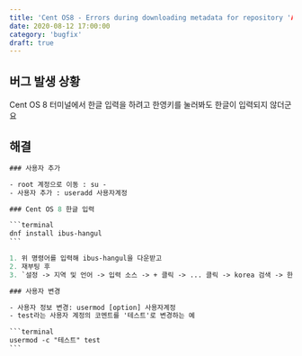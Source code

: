 ```yaml
---
title: 'Cent OS8 - Errors during downloading metadata for repository 'AppStream'
date: 2020-08-12 17:00:00
category: 'bugfix'
draft: true
---
```


## 버그 발생 상황

Cent OS 8 터미널에서 한글 입력을 하려고 한영키를 눌러봐도 한글이 입력되지 않더군요

## 해결

````ps
### 사용자 추가

- root 계정으로 이동 : su -
- 사용자 추가 : useradd 사용자계정

### Cent OS 8 한글 입력

```terminal
dnf install ibus-hangul
```

1. 위 명령어를 입력해 ibus-hangul을 다운받고
2. 재부팅 후
3. `설정 -> 지역 및 언어 -> 입력 소스 -> + 클릭 -> ... 클릭 -> korea 검색 -> 한국어 클릭 -> 한국어 (Hangul) 클릭` 해 추가

### 사용자 변경

- 사용자 정보 변경: usermod [option] 사용자계정
- test라는 사용자 계정의 코멘트를 '테스트'로 변경하는 예

```terminal
usermod -c "테스트" test
```
````
